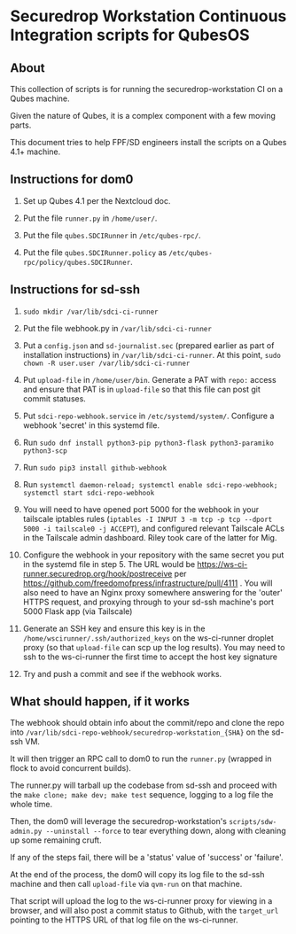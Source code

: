 # Securedrop Workstation Continuous Integration scripts for QubesOS

## About

This collection of scripts is for running the securedrop-workstation CI on a Qubes machine.

Given the nature of Qubes, it is a complex component with a few moving parts.

This document tries to help FPF/SD engineers install the scripts on a Qubes 4.1+ machine.

## Instructions for dom0

1. Set up Qubes 4.1 per the Nextcloud doc.

2. Put the file `runner.py` in `/home/user/`.

3. Put the file `qubes.SDCIRunner` in `/etc/qubes-rpc/`.

4. Put the file `qubes.SDCIRunner.policy` as `/etc/qubes-rpc/policy/qubes.SDCIRunner`.


## Instructions for sd-ssh

1. `sudo mkdir /var/lib/sdci-ci-runner`

2. Put the file webhook.py in `/var/lib/sdci-ci-runner`

3. Put a `config.json` and `sd-journalist.sec` (prepared earlier as part of installation instructions) in `/var/lib/sdci-ci-runner`. At this point, `sudo chown -R user.user /var/lib/sdci-ci-runner`

4. Put `upload-file` in `/home/user/bin`. Generate a PAT with `repo:` access and ensure that PAT is in `upload-file` so that this file can post git commit statuses.

5. Put `sdci-repo-webhook.service` in `/etc/systemd/system/`. Configure a webhook 'secret' in this systemd file.

6. Run `sudo dnf install python3-pip python3-flask python3-paramiko python3-scp`

7. Run `sudo pip3 install github-webhook`

8. Run `systemctl daemon-reload; systemctl enable sdci-repo-webhook; systemctl start sdci-repo-webhook`

9. You will need to have opened port 5000 for the webhook in your tailscale iptables rules (`iptables -I INPUT 3 -m tcp -p tcp --dport 5000 -i tailscale0 -j ACCEPT`), and configured relevant Tailscale ACLs in the Tailscale admin dashboard. Riley took care of the latter for Mig.

10. Configure the webhook in your repository with the same secret you put in the systemd file in step 5. The URL would be https://ws-ci-runner.securedrop.org/hook/postreceive per https://github.com/freedomofpress/infrastructure/pull/4111 . You will also need to have an Nginx proxy somewhere answering for the 'outer' HTTPS request, and proxying through to your sd-ssh machine's port 5000 Flask app (via Tailscale)

11. Generate an SSH key and ensure this key is in the `/home/wscirunner/.ssh/authorized_keys` on the ws-ci-runner droplet proxy (so that `upload-file` can scp up the log results). You may need to ssh to the ws-ci-runner the first time to accept the host key signature

12. Try and push a commit and see if the webhook works.

## What should happen, if it works

The webhook should obtain info about the commit/repo and clone the repo into `/var/lib/sdci-repo-webhook/securedrop-workstation_{SHA}` on the sd-ssh VM.

It will then trigger an RPC call to dom0 to run the `runner.py` (wrapped in flock to avoid concurrent builds).

The runner.py will tarball up the codebase from sd-ssh and proceed with the `make clone; make dev; make test` sequence, logging to a log file the whole time.

Then, the dom0 will leverage the securedrop-workstation's `scripts/sdw-admin.py --uninstall --force` to tear everything down, along with cleaning up some remaining cruft.

If any of the steps fail, there will be a 'status' value of 'success' or 'failure'.

At the end of the process, the dom0 will copy its log file to the sd-ssh machine and then call `upload-file` via `qvm-run` on that machine. 

That script will upload the log to the ws-ci-runner proxy for viewing in a browser, and will also post a commit status to Github, with the `target_url` pointing to the HTTPS URL of that log file on the ws-ci-runner.